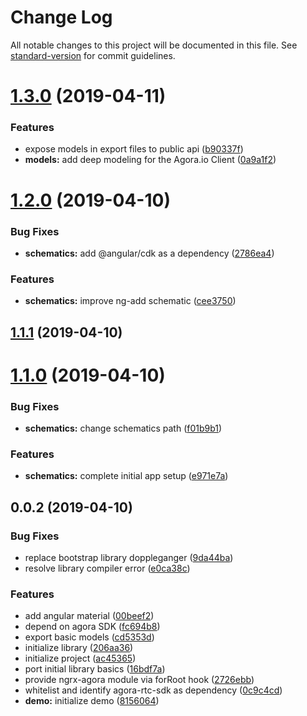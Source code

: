 # Change Log

All notable changes to this project will be documented in this file. See [standard-version](https://github.com/conventional-changelog/standard-version) for commit guidelines.

# [1.3.0](https://github.com/drew-thompson/ngx-agora/compare/v1.2.0...v1.3.0) (2019-04-11)


### Features

* expose models in export files to public api ([b90337f](https://github.com/drew-thompson/ngx-agora/commit/b90337f))
* **models:** add deep modeling for the Agora.io Client ([0a9a1f2](https://github.com/drew-thompson/ngx-agora/commit/0a9a1f2))



# [1.2.0](https://github.com/drew-thompson/ngx-agora/compare/v1.1.1...v1.2.0) (2019-04-10)


### Bug Fixes

* **schematics:** add @angular/cdk as a dependency ([2786ea4](https://github.com/drew-thompson/ngx-agora/commit/2786ea4))


### Features

* **schematics:** improve ng-add schematic ([cee3750](https://github.com/drew-thompson/ngx-agora/commit/cee3750))



## [1.1.1](https://github.com/drew-thompson/ngx-agora/compare/v1.1.0...v1.1.1) (2019-04-10)



# [1.1.0](https://github.com/drew-thompson/ngx-agora/compare/v0.0.2...v1.1.0) (2019-04-10)


### Bug Fixes

* **schematics:** change schematics path ([f01b9b1](https://github.com/drew-thompson/ngx-agora/commit/f01b9b1))


### Features

* **schematics:** complete initial app setup ([e971e7a](https://github.com/drew-thompson/ngx-agora/commit/e971e7a))



## 0.0.2 (2019-04-10)


### Bug Fixes

* replace bootstrap library doppleganger ([9da44ba](https://github.com/drew-thompson/ngx-agora/commit/9da44ba))
* resolve library compiler error ([e0ca38c](https://github.com/drew-thompson/ngx-agora/commit/e0ca38c))


### Features

* add angular material ([00beef2](https://github.com/drew-thompson/ngx-agora/commit/00beef2))
* depend on agora SDK ([fc694b8](https://github.com/drew-thompson/ngx-agora/commit/fc694b8))
* export basic models ([cd5353d](https://github.com/drew-thompson/ngx-agora/commit/cd5353d))
* initialize library ([206aa36](https://github.com/drew-thompson/ngx-agora/commit/206aa36))
* initialize project ([ac45365](https://github.com/drew-thompson/ngx-agora/commit/ac45365))
* port initial library basics ([16bdf7a](https://github.com/drew-thompson/ngx-agora/commit/16bdf7a))
* provide ngrx-agora module via forRoot hook ([2726ebb](https://github.com/drew-thompson/ngx-agora/commit/2726ebb))
* whitelist and identify agora-rtc-sdk as dependency ([0c9c4cd](https://github.com/drew-thompson/ngx-agora/commit/0c9c4cd))
* **demo:** initialize demo ([8156064](https://github.com/drew-thompson/ngx-agora/commit/8156064))
